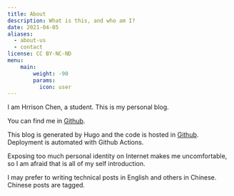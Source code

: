```yaml
---
title: About
description: What is this, and who am I?
date: 2021-04-05
aliases:
  - about-us
  - contact
license: CC BY-NC-ND
menu:
    main: 
        weight: -90
        params:
          icon: user
---
```


I am Hrrison Chen, a student. This is my personal blog.

You can find me in [Github](https://github.com/Whotakesmyname/).

This blog is generated by Hugo and the code is hosted in [Github](https://github.com/Whotakesmyname/darkray-blog). Deployment is automated with Github Actions.

Exposing too much personal identity on Internet makes me uncomfortable, so I am afraid that is all of my self introduction.

I may prefer to writing technical posts in English and others in Chinese. Chinese posts are tagged.
